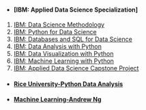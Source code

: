 - #### [IBM: Applied Data Science Specialization]
1. [IBM: Data Science Methodology](./IBM_Data-Science/Data%20Science%20Methodology)
2. [IBM: Python for Data Science](./IBM_Data-Science/Python%20for%20Data%20Science%20and%20AI)
3. [IBM: Databases and SQL for Data Science](./IBM_Data-Science/IBM%20-%20Databases%20and%20SQL%20for%20Data%20Science)
4. [IBM: Data Analysis with Python](./IBM_Data-Science/Data%20Analysis%20with%20Python)
5. [IBM: Data Visualization with Python](./IBM_Data-Science/Data%20Visulazation%20with%20Python)
6. [IBM: Machine Learning with Python](./IBM_Data-Science/Machine%20Learning%20With%20Python)
7. [IBM: Applied Data Science Capstone Project](./IBM_Data-Science/Applied%20Data%20Science%20Caspstone)

- #### [Rice University-Python Data Analysis](./Rice%20University_Python%20Data%20Analysis)


- #### [Machine Learning-Andrew Ng](./Machine%20Learning-Andrew%20Ng/Week1)
